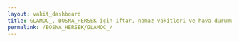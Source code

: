 ```yaml
---
layout: vakit_dashboard
title: GLAMOC_, BOSNA_HERSEK için iftar, namaz vakitleri ve hava durumu - ilçe/eyalet seç
permalink: /BOSNA_HERSEK/GLAMOC_/
---
```


<script type="text/javascript">
  var GLOBAL_COUNTRY = 'BOSNA_HERSEK';
  var GLOBAL_CITY = 'GLAMOC_';
  var GLOBAL_STATE = '';
  var lat = 72;
  var lon = 21;
</script>
